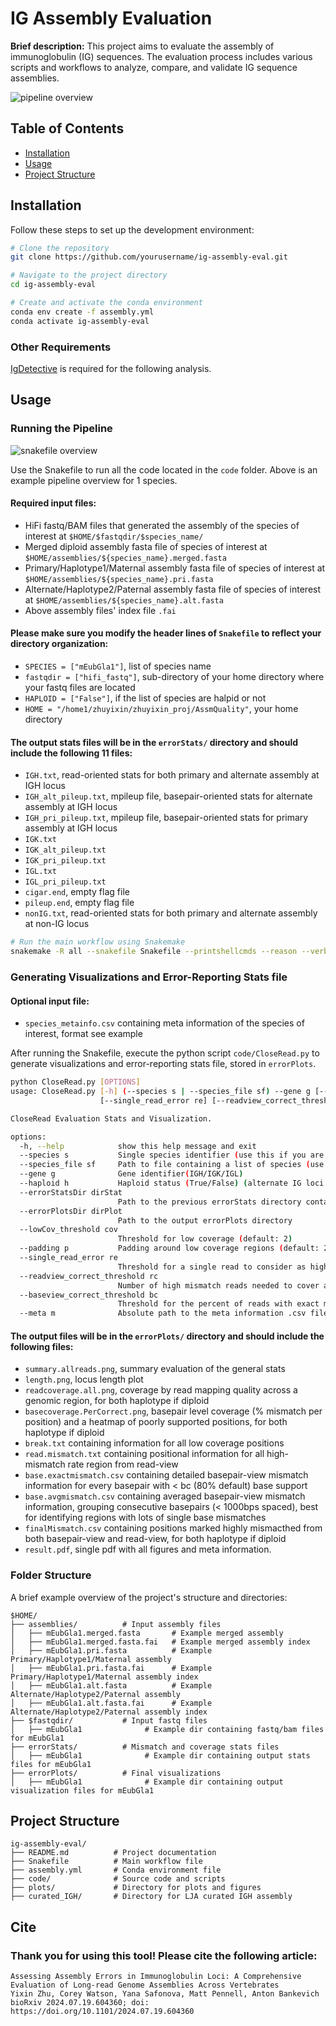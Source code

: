 # IG Assembly Evaluation

**Brief description:** This project aims to evaluate the assembly of immunoglobulin (IG) sequences. The evaluation process includes various scripts and workflows to analyze, compare, and validate IG sequence assemblies.

![pipeline overview](plots/overview.png)

## Table of Contents

- [Installation](#installation)
- [Usage](#usage)
- [Project Structure](#project-structure)

## Installation

Follow these steps to set up the development environment:

```bash
# Clone the repository
git clone https://github.com/yourusername/ig-assembly-eval.git

# Navigate to the project directory
cd ig-assembly-eval

# Create and activate the conda environment
conda env create -f assembly.yml
conda activate ig-assembly-eval
```

### Other Requirements

[IgDetective](https://github.com/Immunotools/IgDetective.git) is required for the following analysis.

## Usage
### Running the Pipeline

![snakefile overview](plots/dag_snake.png)

Use the Snakefile to run all the code located in the `code` folder. Above is an example pipeline overview for 1 species.

#### Required input files:

- HiFi fastq/BAM files that generated the assembly of the species of interest at `$HOME/$fastqdir/$species_name/`
- Merged diploid assembly fasta file of species of interest at `$HOME/assemblies/${species_name}.merged.fasta`
- Primary/Haplotype1/Maternal assembly fasta file of species of interest at `$HOME/assemblies/${species_name}.pri.fasta`
- Alternate/Haplotype2/Paternal assembly fasta file of species of interest at `$HOME/assemblies/${species_name}.alt.fasta`
- Above assembly files' index file `.fai`


#### Please make sure you modify the header lines of `Snakefile` to reflect your directory organization:

- `SPECIES = ["mEubGla1"]`, list of species name
- `fastqdir = ["hifi_fastq"]`,  sub-directory of your home directory where your fastq files are located
- `HAPLOID = ["False"]`,  if the list of species are halpid or not
- `HOME = "/home1/zhuyixin/zhuyixin_proj/AssmQuality"`,  your home directory

#### The output stats files will be in the `errorStats/` directory and should include the following 11 files:

- `IGH.txt`, read-oriented stats for both primary and alternate assembly at IGH locus
- `IGH_alt_pileup.txt`, mpileup file, basepair-oriented stats for alternate assembly at IGH locus
- `IGH_pri_pileup.txt`, mpileup file, basepair-oriented stats for primary assembly at IGH locus
- `IGK.txt`
- `IGK_alt_pileup.txt`
- `IGK_pri_pileup.txt`
- `IGL.txt`
- `IGL_pri_pileup.txt`
- `cigar.end`, empty flag file
- `pileup.end`, empty flag file
- `nonIG.txt`, read-oriented stats for both primary and alternate assembly at non-IG locus

```bash
# Run the main workflow using Snakemake
snakemake -R all --snakefile Snakefile --printshellcmds --reason --verbose --latency-wait 60000 --cores all
```
### Generating Visualizations and Error-Reporting Stats file

#### Optional input file:
- `species_metainfo.csv` containing meta information of the species of interest, format see example

After running the Snakefile, execute the python script `code/CloseRead.py` to generate visualizations and error-reporting stats file, stored in `errorPlots`.
```bash
python CloseRead.py [OPTIONS]
usage: CloseRead.py [-h] (--species s | --species_file sf) --gene g [--haploid h] --errorStatsDir dirStat --errorPlotsDir dirPlot [--lowCov_threshold cov] [--padding p]
                    [--single_read_error re] [--readview_correct_threshold rc] [--baseview_correct_threshold bc] [--meta m]

CloseRead Evaluation Stats and Visualization.

options:
  -h, --help            show this help message and exit
  --species s           Single species identifier (use this if you are providing one species)
  --species_file sf     Path to file containing a list of species (use this if you are providing multiple species)
  --gene g              Gene identifier(IGH/IGK/IGL)
  --haploid h           Haploid status (True/False) (alternate IG loci will not be shown if too short or has multiple)
  --errorStatsDir dirStat
                        Path to the previous errorStats directory containing mpileup file
  --errorPlotsDir dirPlot
                        Path to the output errorPlots directory
  --lowCov_threshold cov
                        Threshold for low coverage (default: 2)
  --padding p           Padding around low coverage regions (default: 2000bps)
  --single_read_error re
                        Threshold for a single read to consider as high mismatch (default: 0.01)
  --readview_correct_threshold rc
                        Number of high mismatch reads needed to cover a position for it to be considered as high mismatch rate position from read-view (default: 5)
  --baseview_correct_threshold bc
                        Threshold for the percent of reads with exact match at a position for it to be considered as well-supported, used in heatmap (default: 80 percent)
  --meta m              Absolute path to the meta information .csv file, used for generating pdf.
```

#### The output files will be in the `errorPlots/` directory and should include the following files:

- `summary.allreads.png`, summary evaluation of the general stats
- `length.png`, locus length plot
- `readcoverage.all.png`, coverage by read mapping quality across a genomic region, for both haplotype if diploid
- `basecoverage.PerCorrect.png`, basepair level coverage (% mismatch per position) and a heatmap of poorly supported positions, for both haplotype if diploid
- `break.txt` containing information for all low coverage positions
- `read.mismatch.txt` containing positional information for all high-mismatch rate region from read-view
- `base.exactmismatch.csv` containing detailed basepair-view mismatch information for every basepair with < bc (80% default) base support
- `base.avgmismatch.csv` containing averaged basepair-view mismatch information, grouping consecutive basepairs (< 1000bps spaced), best for identifying regions with lots of single base mismatches
- `finalMismatch.csv` containing positions marked highly mismacthed from both basepair-view and read-view, for both haplotype if diploid
- `result.pdf`, single pdf with all figures and meta information. 

### Folder Structure

A brief example overview of the project's structure and directories:

```plaintext
$HOME/
├── assemblies/          # Input assembly files
│   ├── mEubGla1.merged.fasta       # Example merged assembly
│   ├── mEubGla1.merged.fasta.fai   # Example merged assembly index
│   ├── mEubGla1.pri.fasta          # Example Primary/Haplotype1/Maternal assembly
│   ├── mEubGla1.pri.fasta.fai      # Example Primary/Haplotype1/Maternal assembly index
│   ├── mEubGla1.alt.fasta          # Example Alternate/Haplotype2/Paternal assembly
│   ├── mEubGla1.alt.fasta.fai      # Example Alternate/Haplotype2/Paternal assembly index
├── $fastqdir/           # Input fastq files
│   ├── mEubGla1              # Example dir containing fastq/bam files for mEubGla1
├── errorStats/          # Mismatch and coverage stats files
│   ├── mEubGla1              # Example dir containing output stats files for mEubGla1
├── errorPlots/          # Final visualizations
│   ├── mEubGla1              # Example dir containing output visualization files for mEubGla1
```

## Project Structure

```plaintext
ig-assembly-eval/
├── README.md          # Project documentation
├── Snakefile          # Main workflow file
├── assembly.yml       # Conda environment file
├── code/              # Source code and scripts
├── plots/             # Directory for plots and figures
├── curated_IGH/       # Directory for LJA curated IGH assembly
```

## Cite
### Thank you for using this tool! Please cite the following article:
```plaintext
Assessing Assembly Errors in Immunoglobulin Loci: A Comprehensive Evaluation of Long-read Genome Assemblies Across Vertebrates
Yixin Zhu, Corey Watson, Yana Safonova, Matt Pennell, Anton Bankevich
bioRxiv 2024.07.19.604360; doi: https://doi.org/10.1101/2024.07.19.604360
```